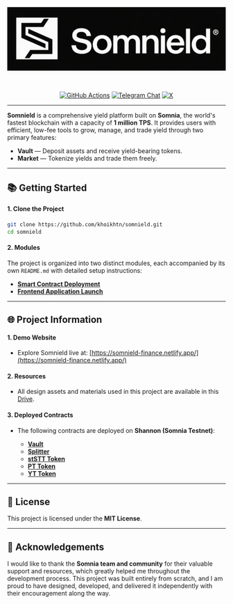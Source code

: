<div align="center">
  <img src="/assets/somnield_logo.png" alt="SOMNIELD Logo" width="full"/>

  &nbsp;

[![GitHub Actions][gha-badge]][gha-url] [![Telegram Chat][tg-badge]][tg-url] [![X][x-badge]][x-url]

[gha-badge]: https://img.shields.io/badge/GitHub-Commits-blue?style=flat-square&logo=github
[gha-url]: https://github.com/khoikhtn/somnield/commits/master/

[tg-badge]: https://img.shields.io/badge/Telegram-Chat-blue?style=flat-square&logo=telegram
[tg-url]: https://t.me/khoitm2109

[x-badge]: https://img.shields.io/badge/-000000?style=flat-square&logo=x&logoColor=white
[x-url]: https://x.com/somnield_somnia
</div>

---
**Somnield** is a comprehensive yield platform built on **Somnia**, the world's fastest blockchain with a capacity of **1 million TPS**. It provides users with efficient, low-fee tools to grow, manage, and trade yield through two primary features:

- **Vault** — Deposit assets and receive yield-bearing tokens.  
- **Market** — Tokenize yields and trade them freely.  

---

## 📚 Getting Started

#### 1. Clone the Project
```bash
git clone https://github.com/khoikhtn/somnield.git
cd somnield
```

#### 2. Modules
The project is organized into two distinct modules, each accompanied by its own `README.md` with detailed setup instructions:

- **[Smart Contract Deployment](/contracts/)**  
- **[Frontend Application Launch](/frontend/)**   

---

## 🌐 Project Information

#### 1. Demo Website
- Explore Somnield live at: [https://somnield-finance.netlify.app/](https://somnield-finance.netlify.app/)

#### 2. Resources
- All design assets and materials used in this project are available in this [Drive]().

#### 3. Deployed Contracts
- The following contracts are deployed on **Shannon (Somnia Testnet)**:

  - **[Vault](https://shannon-explorer.somnia.network/address/0x94ECC7cB44254Da2bA584C0505c4B667f65841C8)**  
  - **[Splitter](https://shannon-explorer.somnia.network/address/0xDcD988585Be8b2Eccf25fc270015fb146CA57854)**  
  - **[stSTT Token](https://shannon-explorer.somnia.network/address/0x2eD7a9fE5F3492d9bac83c1c53338952AfCF37B8)**  
  - **[PT Token](https://shannon-explorer.somnia.network/address/0x402dE4d7e7460E3d3c0dF82546Fa5732aa3833B2)**  
  - **[YT Token](https://shannon-explorer.somnia.network/address/0x45b38d09321e66580C30EF4018aE494485C7A68E)**  


---

## 📄 License
This project is licensed under the **MIT License**.

---

## 🙏 Acknowledgements

I would like to thank the **Somnia team and community** for their valuable support and resources, which greatly helped me throughout the development process. This project was built entirely from scratch, and I am proud to have designed, developed, and delivered it independently with their encouragement along the way.  

